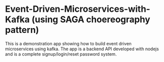 # Event-Driven-Microservices-with-Kafka (using SAGA choereography pattern)
This is a demonstration app showing how to build event driven microservices using kafka. The app is a backend API developed with nodejs and is a complete signup/login/reset password system.
